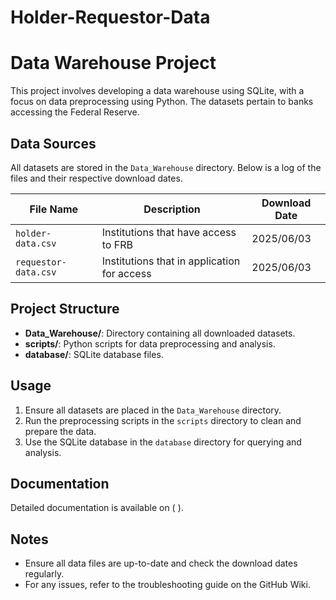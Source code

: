 # Holder-Requestor-Data

# Data Warehouse Project

This project involves developing a data warehouse using SQLite, with a focus on data preprocessing using Python. The datasets pertain to banks accessing the Federal Reserve.

## Data Sources

All datasets are stored in the `Data_Warehouse` directory. Below is a log of the files and their respective download dates.

| File Name            | Description                                 | Download Date |
|----------------------|---------------------------------------------|---------------|
| `holder-data.csv`    | Institutions that have access to FRB        | 2025/06/03    |
| `requestor-data.csv` | Institutions that in application for access | 2025/06/03    |

## Project Structure

- **Data_Warehouse/**: Directory containing all downloaded datasets.
- **scripts/**: Python scripts for data preprocessing and analysis.
- **database/**: SQLite database files.

## Usage

1. Ensure all datasets are placed in the `Data_Warehouse` directory.
2. Run the preprocessing scripts in the `scripts` directory to clean and prepare the data.
3. Use the SQLite database in the `database` directory for querying and analysis.

## Documentation

Detailed documentation is available on (  ).

## Notes

- Ensure all data files are up-to-date and check the download dates regularly.
- For any issues, refer to the troubleshooting guide on the GitHub Wiki.

